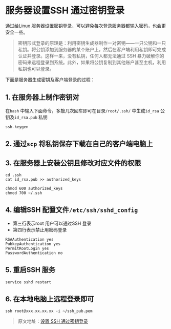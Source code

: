 # 服务器设置SSH 通过密钥登录

通过给Linux 服务器设置密钥登录，可以避免每次登录服务器都输入密码，也会更安全一些。

> 密钥形式登录的原理是：利用密钥生成器制作一对密钥——一只公钥和一只私钥。将公钥添加到服务器的某个账户上，然后在客户端利用私钥即可完成认证并登录。这样一来，没有私钥，任何人都无法通过 SSH 暴力破解你的密码来远程登录到系统。此外，如果将公钥复制到其他账户甚至主机，利用私钥也可以登录。

下面是服务器生成密钥及客户端登录的过程：

## 1. 在服务器上制作密钥对

在`bash` 中输入下面命令，多敲几次回车即可在目录`/root/.ssh/` 中生成`id_rsa` 公钥及`id_rsa.pub` 私钥

```
ssh-keygen
```

## 2. 通过`scp` 将私钥保存下载在自己的客户端电脑上

## 3. 在服务器上安装公钥且修改对应文件的权限

```
cd .ssh
cat id_rsa.pub >> authorized_keys

chmod 600 authorized_keys
chmod 700 ~/.ssh
```

## 4. 编辑SSH 配置文件`/etc/ssh/sshd_config`

- 第三行表示root 用户可以通过SSH 登录
- 第四行表示禁止用密码登录

```
RSAAuthentication yes
PubkeyAuthentication yes
PermitRootLogin yes
PasswordAuthentication no
```

## 5. 重启SSH 服务

```
service sshd restart
```

## 6. 在本地电脑上远程登录即可

```
ssh root@xxx.xx.xx.xx -i ~/ssh_pub.pem
```

> 原文地址：[设置 SSH 通过密钥登录](https://hyjk2000.github.io/2012/03/16/how-to-set-up-ssh-keys/)